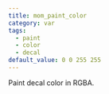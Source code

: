 ```yaml
---
title: mom_paint_color
category: var
tags:
  - paint
  - color
  - decal
default_value: 0 0 255 255
---
```


Paint decal color in RGBA.
